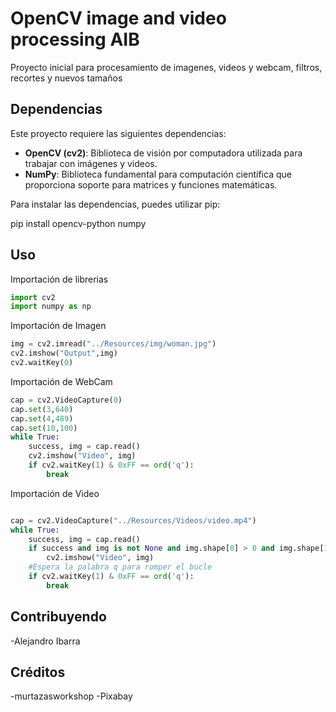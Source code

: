 # OpenCV image and video processing AIB

Proyecto inicial para procesamiento de imagenes, videos y webcam, filtros, recortes y nuevos tamaños
## Dependencias

Este proyecto requiere las siguientes dependencias:

- **OpenCV (cv2)**: Biblioteca de visión por computadora utilizada para trabajar con imágenes y videos.
- **NumPy**: Biblioteca fundamental para computación científica que proporciona soporte para matrices y funciones matemáticas.

Para instalar las dependencias, puedes utilizar pip:

pip install opencv-python numpy


## Uso

Importación de librerias

```python
import cv2
import numpy as np
```
Importación de Imagen
```python
img = cv2.imread("../Resources/img/woman.jpg")
cv2.imshow("Output",img)
cv2.waitKey(0)
```
Importación de WebCam
```python
cap = cv2.VideoCapture(0)
cap.set(3,640)
cap.set(4,489)
cap.set(10,100)
while True:
    success, img = cap.read()
    cv2.imshow("Video", img)
    if cv2.waitKey(1) & 0xFF == ord('q'):
        break
```

Importación de Video
```python

cap = cv2.VideoCapture("../Resources/Videos/video.mp4")
while True:
    success, img = cap.read()
    if success and img is not None and img.shape[0] > 0 and img.shape[1] > 0:
        cv2.imshow("Video", img)
    #Espera la palabra q para romper el bucle
    if cv2.waitKey(1) & 0xFF == ord('q'):
        break
```

## Contribuyendo
-Alejandro Ibarra

## Créditos
-murtazasworkshop
-Pixabay
